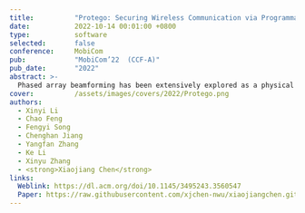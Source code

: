```yaml
---
title:          "Protego: Securing Wireless Communication via Programmable Metasurface"
date:           2022-10-14 00:01:00 +0800
type:           software
selected:       false
conference:     MobiCom
pub:            "MobiCom’22  (CCF-A)"
pub_date:       "2022"
abstract: >-
  Phased array beamforming has been extensively explored as a physical layer primitive to improve the secrecy capacity of wireless communication links. However, existing solutions are incompatible with low-profile IoT devices due to cost, power and form factor constraints. More importantly, they are vulnerable to eavesdroppers with a high-sensitivity receiver. This paper presents Protego, which offloads the security protection to a metasurface comprised of a large number of 1-bit programmable unit-cells (i.e., phase shifters). Protego builds on a novel observation that, due to phase quantization effect, not all the unit-cells contribute equally to beamforming. By judiciously flipping the phase shift of certain unit-cells, Protego can generate artificial phase noise to obfuscate the signals towards potential eavesdroppers, while preserving the signal integrity and beamforming gain towards the legitimate receiver. A hardware prototype along with extensive experiments has validated the feasibility and effectiveness of Protego. 
cover:          /assets/images/covers/2022/Protego.png
authors:
  - Xinyi Li
  - Chao Feng
  - Fengyi Song
  - Chenghan Jiang
  - Yangfan Zhang
  - Ke Li
  - Xinyu Zhang
  - <strong>Xiaojiang Chen</strong>
links:
  Weblink: https://dl.acm.org/doi/10.1145/3495243.3560547
  Paper: https://raw.githubusercontent.com/xjchen-nwu/xiaojiangchen.github.io/main/paper/2022/Protego.pdf
---
```

